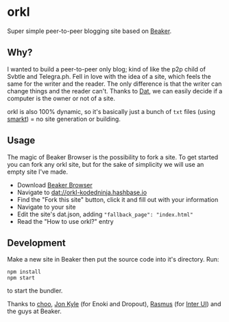 # orkl
Super simple peer-to-peer blogging site based on [Beaker](https://beakerbrowser.com).

## Why?
I wanted to build a peer-to-peer only blog; kind of like the p2p child of Svbtle and Telegra.ph. Fell in love with the idea of a site, which feels the same for the writer and the reader. The only difference is that the writer can change things and the reader can't. Thanks to [Dat](https://datproject.org/), we can easily decide if a computer is the owner or not of a site.

orkl is also 100% dynamic, so it's basically just a bunch of ```txt``` files (using [smarkt](https://github.com/jondashkyle/smarkt)) = no site generation or building.

## Usage
The magic of Beaker Browser is the possibility to fork a site. To get started you can fork any orkl site, but for the sake of simplicity we will use an empty site I've made.

- Download [Beaker Browser](https://beakerbrowser.com)
- Navigate to [dat://orkl-kodedninja.hashbase.io](dat://orkl-kodedninja.hashbase.io)
- Find the "Fork this site" button, click it and fill out with your information
- Navigate to your site
- Edit the site's dat.json, adding `"fallback_page": "index.html"`
- Read the "How to use orkl?" entry

## Development
Make a new site in Beaker then put the source code into it's directory. Run:
```
npm install
npm start
```
to start the bundler.


Thanks to [choo](https://choo.io), [Jon Kyle](https://jon-kyle.com) (for Enoki and Dropout), [Rasmus](https://rsms.me) (for [Inter UI](https://rsms.me/inter)) and the guys at Beaker.
